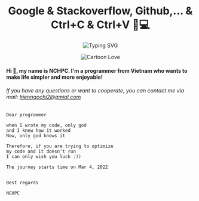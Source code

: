 
<div align="center">

# **Google & Stackoverflow, Github,... & Ctrl+C & Ctrl+V 🐧💻**

![Typing SVG](https://readme-typing-svg.herokuapp.com?font=Fira+Code&weight=700&size=25&pause=100&color=33B86F&center=true&vCenter=true&width=800&lines=Why+do+programmers+prefer+dark+mode%3F++;Because+light+attracts+bugs!)

![Cartoon Love](bug.gif)

</div>

<div align="left">

#### Hi 👋, my name is NCHPC. I'm a programmer from Vietnam who wants to make life simpler and more enjoyable!

###### If you have any questions or want to cooperate, you can contact me via mail: hienngochi2@gmial.com

```
Dear programmer

when I wrote my code, only god
and I knew how it worked
Now, only god knows it

Therefore, if you are trying to optimize
my code and it doesn't run
I can only wish you luck :))

The journey starts time on Mar 4, 2022
 
 
Best regards

NCHPC

```

